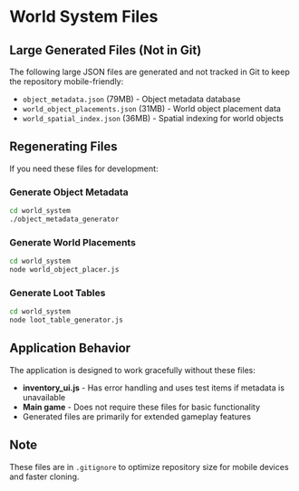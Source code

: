 # World System Files

## Large Generated Files (Not in Git)

The following large JSON files are generated and not tracked in Git to keep the repository mobile-friendly:

- `object_metadata.json` (79MB) - Object metadata database
- `world_object_placements.json` (31MB) - World object placement data
- `world_spatial_index.json` (36MB) - Spatial indexing for world objects

## Regenerating Files

If you need these files for development:

### Generate Object Metadata
```bash
cd world_system
./object_metadata_generator
```

### Generate World Placements
```bash
cd world_system
node world_object_placer.js
```

### Generate Loot Tables
```bash
cd world_system
node loot_table_generator.js
```

## Application Behavior

The application is designed to work gracefully without these files:
- **inventory_ui.js** - Has error handling and uses test items if metadata is unavailable
- **Main game** - Does not require these files for basic functionality
- Generated files are primarily for extended gameplay features

## Note

These files are in `.gitignore` to optimize repository size for mobile devices and faster cloning.
